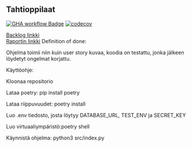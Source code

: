 ## Tahtioppilaat
[![GHA workflow Badge](https://github.com/PieniiSienii/tahtioppilaat/workflows/CI/badge.svg)](https://github.com/Pieniisienii/tahtioppilaat/actions)
[![codecov](https://codecov.io/gh/PieniiSienii/tahtioppilaat/graph/badge.svg?token=0N8NYQEJWQ)](https://codecov.io/gh/PieniiSienii/tahtioppilaat)

[Backlog linkki](https://docs.google.com/spreadsheets/d/1tfCgtgHHC6YhraJJi992deDDh6dO0IaimUXH1h2Ntps/edit?gid=0#gid=0) \
[Raportin linkki](https://docs.google.com/document/d/1hKblVI6xEbdoVMlVcHNgeIzqjhz6HfwkFmPojqSll0E/edit?tab=t.0)
Definition of done: 

Ohjelma toimii niin kuin user story kuvaa, koodia on testattu, jonka jälkeen löydetyt ongelmat korjattu.


Käyttöohje:

Kloonaa repositorio

Lataa poetry: pip install poetry

Lataa riippuvuudet: poetry install

Luo .env tiedosto, josta löytyy DATABASE_URL, TEST_ENV ja SECRET_KEY

Luo virtuaaliympäristö:poetry shell

Käynnistä ohjelma: python3 src/index.py

